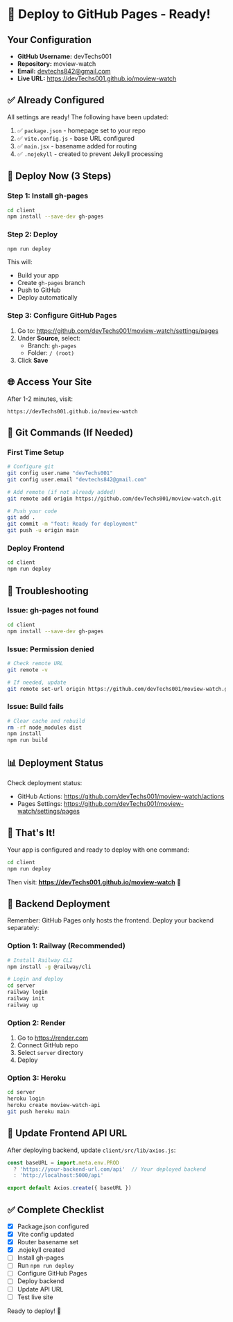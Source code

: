 # 🚀 Deploy to GitHub Pages - Ready!

## Your Configuration

- **GitHub Username:** devTechs001
- **Repository:** moview-watch
- **Email:** devtechs842@gmail.com
- **Live URL:** https://devTechs001.github.io/moview-watch

## ✅ Already Configured

All settings are ready! The following have been updated:

1. ✅ `package.json` - homepage set to your repo
2. ✅ `vite.config.js` - base URL configured
3. ✅ `main.jsx` - basename added for routing
4. ✅ `.nojekyll` - created to prevent Jekyll processing

## 🎯 Deploy Now (3 Steps)

### Step 1: Install gh-pages

```bash
cd client
npm install --save-dev gh-pages
```

### Step 2: Deploy

```bash
npm run deploy
```

This will:
- Build your app
- Create `gh-pages` branch
- Push to GitHub
- Deploy automatically

### Step 3: Configure GitHub Pages

1. Go to: https://github.com/devTechs001/moview-watch/settings/pages
2. Under **Source**, select:
   - Branch: `gh-pages`
   - Folder: `/ (root)`
3. Click **Save**

## 🌐 Access Your Site

After 1-2 minutes, visit:

```
https://devTechs001.github.io/moview-watch
```

## 📝 Git Commands (If Needed)

### First Time Setup

```bash
# Configure git
git config user.name "devTechs001"
git config user.email "devtechs842@gmail.com"

# Add remote (if not already added)
git remote add origin https://github.com/devTechs001/moview-watch.git

# Push your code
git add .
git commit -m "feat: Ready for deployment"
git push -u origin main
```

### Deploy Frontend

```bash
cd client
npm run deploy
```

## 🔧 Troubleshooting

### Issue: gh-pages not found

```bash
cd client
npm install --save-dev gh-pages
```

### Issue: Permission denied

```bash
# Check remote URL
git remote -v

# If needed, update
git remote set-url origin https://github.com/devTechs001/moview-watch.git
```

### Issue: Build fails

```bash
# Clear cache and rebuild
rm -rf node_modules dist
npm install
npm run build
```

## 📊 Deployment Status

Check deployment status:
- GitHub Actions: https://github.com/devTechs001/moview-watch/actions
- Pages Settings: https://github.com/devTechs001/moview-watch/settings/pages

## 🎉 That's It!

Your app is configured and ready to deploy with one command:

```bash
cd client
npm run deploy
```

Then visit: **https://devTechs001.github.io/moview-watch** 🚀

## 📱 Backend Deployment

Remember: GitHub Pages only hosts the frontend. Deploy your backend separately:

### Option 1: Railway (Recommended)
```bash
# Install Railway CLI
npm install -g @railway/cli

# Login and deploy
cd server
railway login
railway init
railway up
```

### Option 2: Render
1. Go to https://render.com
2. Connect GitHub repo
3. Select `server` directory
4. Deploy

### Option 3: Heroku
```bash
cd server
heroku login
heroku create moview-watch-api
git push heroku main
```

## 🔗 Update Frontend API URL

After deploying backend, update `client/src/lib/axios.js`:

```javascript
const baseURL = import.meta.env.PROD 
  ? 'https://your-backend-url.com/api'  // Your deployed backend
  : 'http://localhost:5000/api'

export default Axios.create({ baseURL })
```

## ✅ Complete Checklist

- [x] Package.json configured
- [x] Vite config updated
- [x] Router basename set
- [x] .nojekyll created
- [ ] Install gh-pages
- [ ] Run `npm run deploy`
- [ ] Configure GitHub Pages
- [ ] Deploy backend
- [ ] Update API URL
- [ ] Test live site

Ready to deploy! 🎊
